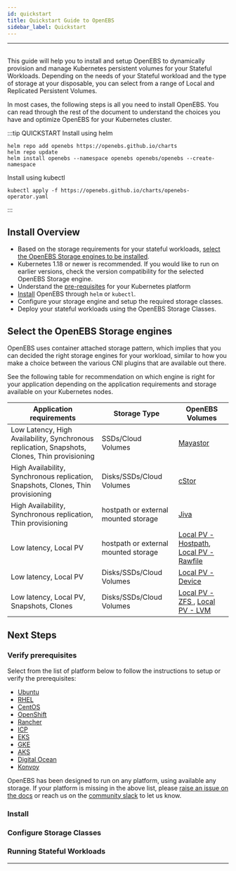 ```yaml
---
id: quickstart
title: Quickstart Guide to OpenEBS
sidebar_label: Quickstart
---
```

------

<br>
This guide will help you to install and setup OpenEBS to dynamically provision and manage Kubernetes persistent volumes for your Stateful Workloads. Depending on the needs of your Stateful workload and the type of storage at your disposable, you can select from a range of Local and Replicated Persistent Volumes.

In most cases, the following steps is all you need to install OpenEBS. You can read through the rest of the document to understand the choices you have and optimize OpenEBS for your Kubernetes cluster. 
 
:::tip QUICKSTART
Install using helm
```
helm repo add openebs https://openebs.github.io/charts
helm repo update
helm install openebs --namespace openebs openebs/openebs --create-namespace
```

Install using kubectl 
```
kubectl apply -f https://openebs.github.io/charts/openebs-operator.yaml
```
:::

## Install Overview

- Based on the storage requirements for your stateful workloads, [select the OpenEBS Storage engines to be installed](#select-the-openebs-storage-engines).
- Kubernetes 1.18 or newer is recommended. If you would like to run on earlier versions, check the version compatibility for the selected OpenEBS Storage engine.
- Understand the [pre-requisites](/docs/next/prerequisites.html) for your Kubernetes platform
- [Install](/docs/next/installation.html) OpenEBS through `helm` or `kubectl`.
- Configure your storage engine and setup the required storage classes.
- Deploy your stateful workloads using the OpenEBS Storage Classes.


## Select the OpenEBS Storage engines

OpenEBS uses container attached storage pattern, which implies that you can decided the right storage engines for your workload, similar to how you make a choice between the various CNI plugins that are available out there.

See the following table for recommendation on which engine is right for your application depending on the application requirements and storage available on your Kubernetes nodes. 

| Application requirements   | Storage Type | OpenEBS Volumes
|--- |--- |--- 
| Low Latency, High Availability, Synchronous replication, Snapshots, Clones, Thin provisioning | SSDs/Cloud Volumes | [Mayastor](/docs/next/ugmayastor.html)
| High Availability, Synchronous replication, Snapshots, Clones, Thin provisioning | Disks/SSDs/Cloud Volumes | <a href="https://github.com/openebs/cstor-operators" target="_blank">cStor</a>
| High Availability, Synchronous replication, Thin provisioning | hostpath or external mounted storage | [Jiva](/docs/next/jivaguide.html)
| Low latency, Local PV | hostpath or external mounted storage | [Local PV - Hostpath](/docs/next/uglocalpv-hostpath.html), <a href="https://github.com/openebs/rawfile-localpv" target="_blank">Local PV - Rawfile</a>
| Low latency, Local PV | Disks/SSDs/Cloud Volumes | [Local PV - Device](/docs/next/uglocalpv-device.html)
| Low latency, Local PV, Snapshots, Clones | Disks/SSDs/Cloud Volumes | <a href="https://github.com/openebs/zfs-localpv" target="_blank">Local PV - ZFS </a>, <a href="https://github.com/openebs/lvm-localpv" target="_blank">Local PV - LVM </a>


## Next Steps

### Verify prerequisites

Select from the list of platform below to follow the instructions to setup or verify the prerequisites:

- [Ubuntu](/docs/next/prerequisites.html#ubuntu)
- [RHEL](/docs/next/prerequisites.html#rhel)
- [CentOS](/docs/next/prerequisites.html#centos)
- [OpenShift](/docs/next/prerequisites.html#openshift)
- [Rancher](/docs/next/prerequisites.html#rancher)
- [ICP](/docs/next/prerequisites.html#icp)
- [EKS](/docs/next/prerequisites.html#eks)
- [GKE](/docs/next/prerequisites.html#gke)
- [AKS](/docs/next/prerequisites.html#aks)
- [Digital Ocean](/docs/next/prerequisites.html#do)
- [Konvoy](/docs/next/prerequisites.html#konvoy)

OpenEBS has been designed to run on any platform, using available any storage. If your platform is missing in the above list, please [raise an issue on the docs](https://github.com/openebs/openebs/issues/new/choose) or reach us on the [community slack](/docs/next/support.html) to let us know. 

### Install

### Configure Storage Classes

### Running Stateful Workloads


<hr>



